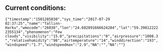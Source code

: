 ## Current conditions: 
 ``` {"timestamp":"1501285030","sys_time":"2017-07-29 02:37:25","name":"Tallinn-Harku","wmocode":"26038","lon":"24.602891666624284","lat":"59.398122222355134","phenomenon":"Few clouds","visibility":"15.0","precipitations":"0","airpressure":"1008.3","relativehumidity":"98","airtemperature":"14","winddirection":"193","windspeed":"1.7","windspeedmax":"2.9","NA":"","NA":""} ```
